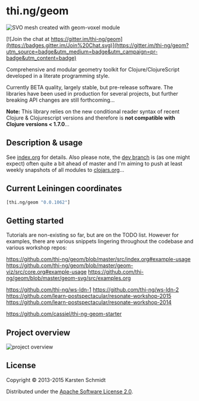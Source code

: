 # thi.ng/geom

![SVO mesh created with geom-voxel module](assets/svo-d7.jpg)

[![Join the chat at https://gitter.im/thi-ng/geom](https://badges.gitter.im/Join%20Chat.svg)](https://gitter.im/thi-ng/geom?utm_source=badge&utm_medium=badge&utm_campaign=pr-badge&utm_content=badge)

Comprehensive and modular geometry toolkit for Clojure/ClojureScript
developed in a literate programming style.

Currently BETA quality, largely stable, but pre-release software. The
libraries have been used in production for several projects, but
further breaking API changes are still forthcoming...

**Note:** This library relies on the new
conditional reader syntax of recent Clojure & Clojurescript versions
and therefore is **not compatible with Clojure versions < 1.7.0**...

## Description & usage

See [index.org](src/index.org) for details. Also please note, the
[dev branch](https://github.com/thi-ng/geom/tree/develop) is (as one
might expect) often quite a bit ahead of master and I'm aiming to push
at least weekly snapshots of all modules to
[clojars.org](http://clojars.org)...

## Current Leiningen coordinates

```clj
[thi.ng/geom "0.0.1062"]
```

## Getting started

Tutorials are non-existing so far, but are on the TODO list. However for examples, there are various snippets lingering throughout the codebase and various workshop repos:

https://github.com/thi-ng/geom/blob/master/src/index.org#example-usage
https://github.com/thi-ng/geom/blob/master/geom-viz/src/core.org#example-usage
https://github.com/thi-ng/geom/blob/master/geom-svg/src/examples.org

https://github.com/thi-ng/ws-ldn-1
https://github.com/thi-ng/ws-ldn-2
https://github.com/learn-postspectacular/resonate-workshop-2015
https://github.com/learn-postspectacular/resonate-workshop-2014

https://github.com/cassiel/thi-ng-geom-starter

## Project overview

![project overview](assets/overview.png)

## License

Copyright © 2013-2015 Karsten Schmidt

Distributed under the
[Apache Software License 2.0](http://www.apache.org/licenses/LICENSE-2.0).
